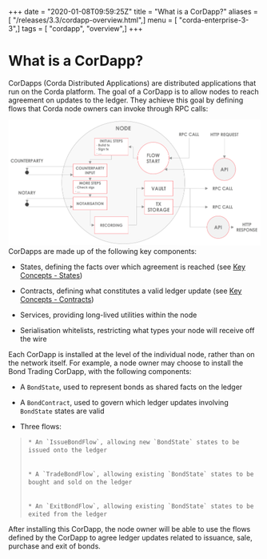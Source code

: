 +++
date = "2020-01-08T09:59:25Z"
title = "What is a CorDapp?"
aliases = [ "/releases/3.3/cordapp-overview.html",]
menu = [ "corda-enterprise-3-3",]
tags = [ "cordapp", "overview",]
+++


# What is a CorDapp?

CorDapps (Corda Distributed Applications) are distributed applications that run on the Corda platform. The goal of a
            CorDapp is to allow nodes to reach agreement on updates to the ledger. They achieve this goal by defining flows that
            Corda node owners can invoke through RPC calls:

![node diagram](resources/node-diagram.png "node diagram")CorDapps are made up of the following key components:


* States, defining the facts over which agreement is reached (see [Key Concepts - States](key-concepts-states.md))


* Contracts, defining what constitutes a valid ledger update (see
                    [Key Concepts - Contracts](key-concepts-contracts.md))


* Services, providing long-lived utilities within the node


* Serialisation whitelists, restricting what types your node will receive off the wire


Each CorDapp is installed at the level of the individual node, rather than on the network itself. For example, a node
            owner may choose to install the Bond Trading CorDapp, with the following components:


* A `BondState`, used to represent bonds as shared facts on the ledger


* A `BondContract`, used to govern which ledger updates involving `BondState` states are valid


* Three flows:

> 
> 
>     * An `IssueBondFlow`, allowing new `BondState` states to be issued onto the ledger
> 
> 
>     * A `TradeBondFlow`, allowing existing `BondState` states to be bought and sold on the ledger
> 
> 
>     * An `ExitBondFlow`, allowing existing `BondState` states to be exited from the ledger
> 
> 

After installing this CorDapp, the node owner will be able to use the flows defined by the CorDapp to agree ledger
            updates related to issuance, sale, purchase and exit of bonds.


